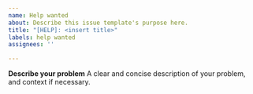 ```yaml
---
name: Help wanted
about: Describe this issue template's purpose here.
title: "[HELP]: <insert title>"
labels: help wanted
assignees: ''

---
```


**Describe your problem**
A clear and concise description of your problem, and context if necessary.
